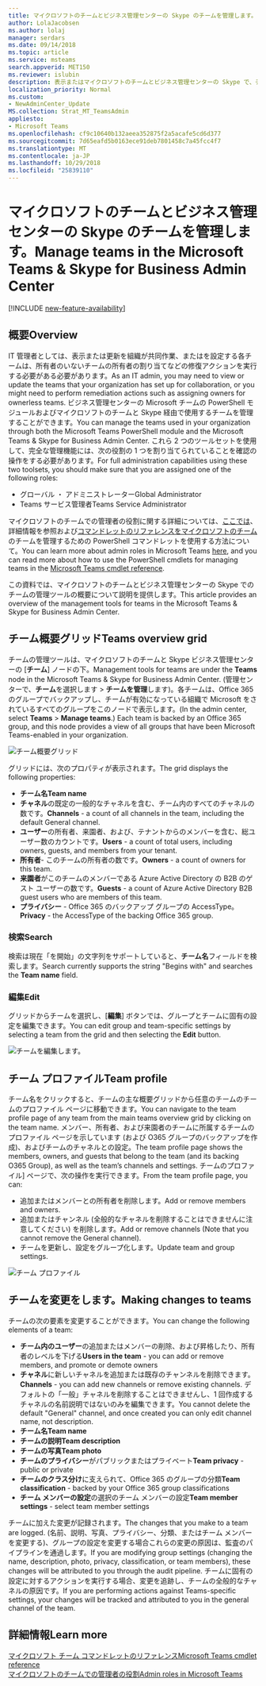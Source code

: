 ```yaml
---
title: マイクロソフトのチームとビジネス管理センターの Skype のチームを管理します。
author: LolaJacobsen
ms.author: lolaj
manager: serdars
ms.date: 09/14/2018
ms.topic: article
ms.service: msteams
search.appverid: MET150
ms.reviewer: islubin
description: 表示またはマイクロソフトのチームとビジネス管理センターの Skype で、チームを更新する方法について説明します。
localization_priority: Normal
ms.custom:
- NewAdminCenter_Update
MS.collection: Strat_MT_TeamsAdmin
appliesto:
- Microsoft Teams
ms.openlocfilehash: cf9c10640b132aeea352875f2a5acafe5cd6d377
ms.sourcegitcommit: 7d65eafd5b0163ece91deb7801458c7a45fcc4f7
ms.translationtype: MT
ms.contentlocale: ja-JP
ms.lasthandoff: 10/29/2018
ms.locfileid: "25839110"
---
```

<a name="manage-teams-in-the-microsoft-teams--skype-for-business-admin-center"></a><span data-ttu-id="b0700-103">マイクロソフトのチームとビジネス管理センターの Skype のチームを管理します。</span><span class="sxs-lookup"><span data-stu-id="b0700-103">Manage teams in the Microsoft Teams & Skype for Business Admin Center</span></span>
==========================================

[!INCLUDE [new-feature-availability](includes/new-feature-availability.md)]

## <a name="overview"></a><span data-ttu-id="b0700-104">概要</span><span class="sxs-lookup"><span data-stu-id="b0700-104">Overview</span></span>

<span data-ttu-id="b0700-105">IT 管理者としては、表示または更新を組織が共同作業、またはを設定する各チームは、所有者のいないチームの所有者の割り当てなどの修復アクションを実行する必要がある必要があります。</span><span class="sxs-lookup"><span data-stu-id="b0700-105">As an IT admin, you may need to view or update the teams that your organization has set up for collaboration, or you might need to perform remediation actions such as assigning owners for ownerless teams.</span></span> <span data-ttu-id="b0700-106">ビジネス管理センターの Microsoft チームの PowerShell モジュールおよびマイクロソフトのチームと Skype 経由で使用するチームを管理することができます。</span><span class="sxs-lookup"><span data-stu-id="b0700-106">You can manage the teams used in your organization through both the Microsoft Teams PowerShell module and the Microsoft Teams & Skype for Business Admin Center.</span></span> <span data-ttu-id="b0700-107">これら 2 つのツールセットを使用して、完全な管理機能には、次の役割の 1 つを割り当てられていることを確認の操作をする必要があります。</span><span class="sxs-lookup"><span data-stu-id="b0700-107">For full administration capabilities using these two toolsets, you should make sure that you are assigned one of the following roles:</span></span>

- <span data-ttu-id="b0700-108">グローバル ・ アドミニストレーター</span><span class="sxs-lookup"><span data-stu-id="b0700-108">Global Administrator</span></span>
- <span data-ttu-id="b0700-109">Teams サービス管理者</span><span class="sxs-lookup"><span data-stu-id="b0700-109">Teams Service Administrator</span></span>

<span data-ttu-id="b0700-110">マイクロソフトのチームでの管理者の役割に関する詳細については、[ここでは](using-admin-roles.md)、詳細情報を参照および[コマンドレットのリファレンスをマイクロソフトのチーム](https://docs.microsoft.com/powershell/teams/?view=teams-ps)のチームを管理するための PowerShell コマンドレットを使用する方法について。</span><span class="sxs-lookup"><span data-stu-id="b0700-110">You can learn more about admin roles in Microsoft Teams [here](using-admin-roles.md), and you can read more about how to use the PowerShell cmdlets for managing teams in the [Microsoft Teams cmdlet reference](https://docs.microsoft.com/powershell/teams/?view=teams-ps).</span></span>  

<span data-ttu-id="b0700-111">この資料では、マイクロソフトのチームとビジネス管理センターの Skype でのチームの管理ツールの概要について説明を提供します。</span><span class="sxs-lookup"><span data-stu-id="b0700-111">This article provides an overview of the management tools for teams in the Microsoft Teams & Skype for Business Admin Center.</span></span>

## <a name="teams-overview-grid"></a><span data-ttu-id="b0700-112">チーム概要グリッド</span><span class="sxs-lookup"><span data-stu-id="b0700-112">Teams overview grid</span></span>

<span data-ttu-id="b0700-113">チームの管理ツールは、マイクロソフトのチームと Skype ビジネス管理センターの [**チーム**] ノードの下。</span><span class="sxs-lookup"><span data-stu-id="b0700-113">Management tools for teams are under the **Teams** node in the Microsoft Teams & Skype for Business Admin Center.</span></span> <span data-ttu-id="b0700-114">(管理センターで、**チーム**を選択します > **チームを管理**します)。各チームは、Office 365 のグループでバックアップし、チームが有効になっている組織で Microsoft をされているすべてのグループをこのノードで表示します。</span><span class="sxs-lookup"><span data-stu-id="b0700-114">(In the admin center, select **Teams** > **Manage teams**.) Each team is backed by an Office 365 group, and this node provides a view of all groups that have been Microsoft Teams-enabled in your organization.</span></span>

![チーム概要グリッド](media/manage-teams-in-modern-portal-image1.png)  

<span data-ttu-id="b0700-116">グリッドには、次のプロパティが表示されます。</span><span class="sxs-lookup"><span data-stu-id="b0700-116">The grid displays the following properties:</span></span>

- <span data-ttu-id="b0700-117">**チーム名**</span><span class="sxs-lookup"><span data-stu-id="b0700-117">**Team name**</span></span>
- <span data-ttu-id="b0700-118">**チャネル**の既定の一般的なチャネルを含む、チーム内のすべてのチャネルの数です。</span><span class="sxs-lookup"><span data-stu-id="b0700-118">**Channels** - a count of all channels in the team, including the default General channel.</span></span>
- <span data-ttu-id="b0700-119">**ユーザー**の所有者、来園者、および、テナントからのメンバーを含む、総ユーザー数のカウントです。</span><span class="sxs-lookup"><span data-stu-id="b0700-119">**Users** - a count of total users, including owners, guests, and members from your tenant.</span></span>
- <span data-ttu-id="b0700-120">**所有者**- このチームの所有者の数です。</span><span class="sxs-lookup"><span data-stu-id="b0700-120">**Owners** - a count of owners for this team.</span></span>
- <span data-ttu-id="b0700-121">**来園者**がこのチームのメンバーである Azure Active Directory の B2B のゲスト ユーザーの数です。</span><span class="sxs-lookup"><span data-stu-id="b0700-121">**Guests** - a count of Azure Active Directory B2B guest users who are members of this team.</span></span>
- <span data-ttu-id="b0700-122">**プライバシー** - Office 365 のバックアップ グループの AccessType。</span><span class="sxs-lookup"><span data-stu-id="b0700-122">**Privacy** - the AccessType of the backing Office 365 group.</span></span>

### <a name="search"></a><span data-ttu-id="b0700-123">検索</span><span class="sxs-lookup"><span data-stu-id="b0700-123">Search</span></span>

<span data-ttu-id="b0700-124">検索は現在「を開始」の文字列をサポートしていると、**チーム名**フィールドを検索します。</span><span class="sxs-lookup"><span data-stu-id="b0700-124">Search currently supports the string "Begins with" and searches the **Team name** field.</span></span>

### <a name="edit"></a><span data-ttu-id="b0700-125">編集</span><span class="sxs-lookup"><span data-stu-id="b0700-125">Edit</span></span>

<span data-ttu-id="b0700-126">グリッドからチームを選択し、[**編集**] ボタンでは、グループとチームに固有の設定を編集できます。</span><span class="sxs-lookup"><span data-stu-id="b0700-126">You can edit group and team-specific settings by selecting a team from the grid and then selecting the **Edit** button.</span></span>

![チームを編集します。](media/manage-teams-in-modern-portal-image2.png)

## <a name="team-profile"></a><span data-ttu-id="b0700-128">チーム プロファイル</span><span class="sxs-lookup"><span data-stu-id="b0700-128">Team profile</span></span>

<span data-ttu-id="b0700-129">チーム名をクリックすると、チームの主な概要グリッドから任意のチームのチームのプロファイル ページに移動できます。</span><span class="sxs-lookup"><span data-stu-id="b0700-129">You can navigate to the team profile page of any team from the main teams overview grid by clicking on the team name.</span></span> <span data-ttu-id="b0700-130">メンバー、所有者、および来園者のチームに所属するチームのプロファイル ページを示しています (および O365 グループのバックアップを作成)、およびチームのチャネルとの設定。</span><span class="sxs-lookup"><span data-stu-id="b0700-130">The team profile page shows the members, owners, and guests that belong to the team (and its backing O365 Group), as well as the team’s channels and settings.</span></span> <span data-ttu-id="b0700-131">チームのプロファイル] ページで、次の操作を実行できます。</span><span class="sxs-lookup"><span data-stu-id="b0700-131">From the team profile page, you can:</span></span>

- <span data-ttu-id="b0700-132">追加またはメンバーとの所有者を削除します。</span><span class="sxs-lookup"><span data-stu-id="b0700-132">Add or remove members and owners.</span></span>
- <span data-ttu-id="b0700-133">追加またはチャンネル (全般的なチャネルを削除することはできませんに注意してください) を削除します。</span><span class="sxs-lookup"><span data-stu-id="b0700-133">Add or remove channels (Note that you cannot remove the General channel).</span></span>
- <span data-ttu-id="b0700-134">チームを更新し、設定をグループ化します。</span><span class="sxs-lookup"><span data-stu-id="b0700-134">Update team and group settings.</span></span>
 
![チーム プロファイル](media/manage-teams-in-modern-portal-image3.png)

## <a name="making-changes-to-teams"></a><span data-ttu-id="b0700-136">チームを変更をします。</span><span class="sxs-lookup"><span data-stu-id="b0700-136">Making changes to teams</span></span>

<span data-ttu-id="b0700-137">チームの次の要素を変更することができます。</span><span class="sxs-lookup"><span data-stu-id="b0700-137">You can change the following elements of a team:</span></span>
- <span data-ttu-id="b0700-138">**チーム内のユーザー**の追加またはメンバーの削除、および昇格したり、所有者のレベルを下げる</span><span class="sxs-lookup"><span data-stu-id="b0700-138">**Users in the team** - you can add or remove members, and promote or demote owners</span></span>
- <span data-ttu-id="b0700-139">**チャネル**に新しいチャネルを追加または既存のチャンネルを削除できます。</span><span class="sxs-lookup"><span data-stu-id="b0700-139">**Channels** - you can add new channels or remove existing channels.</span></span>  <span data-ttu-id="b0700-140">デフォルトの「一般」チャネルを削除することはできませんし、1 回作成するチャネルの名前説明ではないのみを編集できます。</span><span class="sxs-lookup"><span data-stu-id="b0700-140">You cannot delete the default "General" channel, and once created you can only edit channel name, not description.</span></span>
- <span data-ttu-id="b0700-141">**チーム名**</span><span class="sxs-lookup"><span data-stu-id="b0700-141">**Team name**</span></span>
- <span data-ttu-id="b0700-142">**チームの説明**</span><span class="sxs-lookup"><span data-stu-id="b0700-142">**Team description**</span></span>
- <span data-ttu-id="b0700-143">**チームの写真**</span><span class="sxs-lookup"><span data-stu-id="b0700-143">**Team photo**</span></span>
- <span data-ttu-id="b0700-144">**チームのプライバシー**がパブリックまたはプライベート</span><span class="sxs-lookup"><span data-stu-id="b0700-144">**Team privacy** - public or private</span></span>
- <span data-ttu-id="b0700-145">**チームのクラス分け**に支えられて、Office 365 のグループの分類</span><span class="sxs-lookup"><span data-stu-id="b0700-145">**Team classification** - backed by your Office 365 group classifications</span></span>
- <span data-ttu-id="b0700-146">**チーム メンバーの設定**の選択のチーム メンバーの設定</span><span class="sxs-lookup"><span data-stu-id="b0700-146">**Team member settings** - select team member settings</span></span>


<span data-ttu-id="b0700-147">チームに加えた変更が記録されます。</span><span class="sxs-lookup"><span data-stu-id="b0700-147">The changes that you make to a team are logged.</span></span> <span data-ttu-id="b0700-148">(名前、説明、写真、プライバシー、分類、またはチーム メンバーを変更する)、グループの設定を変更する場合これらの変更の原因は、監査のパイプラインを通過します。</span><span class="sxs-lookup"><span data-stu-id="b0700-148">If you are modifying group settings (changing the name, description, photo, privacy, classification, or team members), these changes will be attributed to you through the audit pipeline.</span></span> <span data-ttu-id="b0700-149">チームに固有の設定に対するアクションを実行する場合、変更を追跡し、チームの全般的なチャネルの原因です。</span><span class="sxs-lookup"><span data-stu-id="b0700-149">If you are performing actions against Teams-specific settings, your changes will be tracked and attributed to you in the general channel of the team.</span></span>


## <a name="learn-more"></a><span data-ttu-id="b0700-150">詳細情報</span><span class="sxs-lookup"><span data-stu-id="b0700-150">Learn more</span></span>

[<span data-ttu-id="b0700-151">マイクロソフト チーム コマンドレットのリファレンス</span><span class="sxs-lookup"><span data-stu-id="b0700-151">Microsoft Teams cmdlet reference</span></span>](https://docs.microsoft.com/powershell/teams/?view=teams-ps)  
[<span data-ttu-id="b0700-152">マイクロソフトのチームでの管理者の役割</span><span class="sxs-lookup"><span data-stu-id="b0700-152">Admin roles in Microsoft Teams</span></span>](using-admin-roles.md)
<!--
[Plan for Teams Lifecycle Management](plan-for-teams-lifecycle-management.md)
-->

